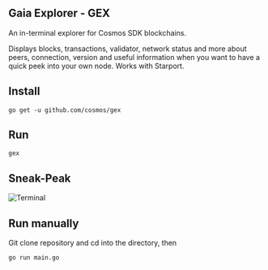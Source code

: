 ## Gaia Explorer - GEX

An in-terminal explorer for Cosmos SDK blockchains.

Displays blocks, transactions, validator, network status and more about peers, connection, version and useful information when you want to have a quick peek into your own node.
Works with Starport.

## Install

`go get -u github.com/cosmos/gex`

## Run

`gex`

## Sneak-Peak

![Terminal](./render.gif "Render Terminal")

## Run manually

Git clone repository and cd into the directory, then

`go run main.go`